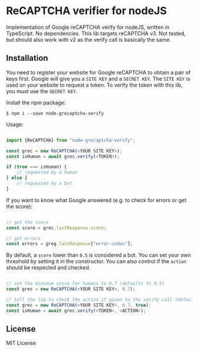 # ReCAPTCHA verifier for nodeJS

Implementation of Google reCAPTCHA verify for nodeJS, written in TypeScript. No dependencies.
This lib targets reCAPTCHA v3. Not tested, but should also work with v2 as the verify call is
basically the same.

## Installation

You need to register your website for Google reCAPTCHA to obtain a pair of keys first.
Google will give you a `SITE KEY` and a `SECRET KEY`. The `SITE KEY` is used on your website to 
request a token. To verify the token with this lib, you must use the `SECRET KEY`. 

Install the npm package:

```
$ npm i --save node-grecaptcha-verify
```


Usage:

```typescript

import {ReCAPTCHA} from "node-grecaptcha-verify";

const grec = new ReCAPTCHA(<YOUR SITE KEY>);
const isHuman = await grec.verify(<TOKEN>);

if (true === isHuman) {
    // requested by a human
} else {
    // requested by a bot
}

```

If you want to know what Google answered (e.g. to check for errors or get the score):

```typescript

// get the score
const score = grec.lastResponse.score;

// get errors
const errors = greg.lastResponse["error-codes"];


```

By default, a `score` lower than `0.5` is considered a bot. You can set your own threshold by
setting it in the constructor. You can also control if the `action` should be respected and checked.

```typescript

// set the minimum score for humans to 0.7 (defaults to 0.5)
const grec = new ReCAPTCHA(<YOUR SITE KEY>, 0.7);

// tell the lib to check the action if given to the verify call (defaults to false)
const grec = new ReCAPTCHA(<YOUR SITE KEY>, 0.7, true);
const isHuman = await grec.verify(<TOKEN>, <ACTION>);

```

## License

MIT License
